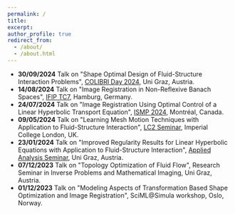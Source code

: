 ```yaml
---
permalink: /
title: 
excerpt: 
author_profile: true
redirect_from: 
  - /about/
  - /about.html
---
```


- **30/09/2024** Talk on "Shape Optimal Design of Fluid-Structure Interaction Problems", <a href="https://www.uni-graz.at/de/veranstaltungen/colibri-day/">COLIBRI Day 2024</a>, Uni Graz, Austria.
- **14/08/2024** Talk on "Image Registration in Non-Reflexive Banach Spaces", <a href="https://www.conferences.uni-hamburg.de/event/301/">IFIP TC7</a>, Hamburg, Germany.
- **24/07/2024** Talk on "Image Registration Using Optimal Control of a Linear Hyperbolic Transport Equation", <a href="https://ismp2024.gerad.ca/schedule/PS7/-74">ISMP 2024</a>, Montr&eacute;al, Canada.
- **09/05/2024** Talk on "Learning Mesh Motion Techniques with Application to Fluid-Structure Interaction", <a href="https://www.imperial.ac.uk/ammp/seminars--events/ammp-research-group-seminars/lc2-learning-computation-control-seminar/">LC2 Seminar</a>, Imperial College London, UK.
- **23/01/2024** Talk on "Improved Regularity Results for Linear Hyperbolic Equations with Application to Fluid-Structure Interaction", <a href="https://sites.google.com/view/appliedanalysisgraz/">Applied Analysis Seminar</a>, Uni Graz, Austria.
- **07/12/2023** Talk on "Topology Optimization of Fluid Flow", Research Seminar in Inverse Problems and Mathematical Imaging, Uni Graz, Austria. 
- **01/12/2023** Talk on "Modeling Aspects of Transformation Based Shape Optimization and Image Registration", SciML@Simula workshop, Oslo, Norway.

